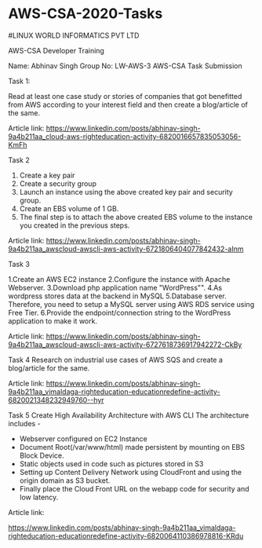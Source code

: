 # AWS-CSA-2020-Tasks
#LINUX WORLD INFORMATICS PVT LTD

AWS-CSA Developer Training


Name: Abhinav Singh
Group No: LW-AWS-3
AWS-CSA Task Submission 

Task 1:

Read at least one case study or stories of companies that got benefitted from AWS according to your interest field and then create a blog/article of the same.

Article link:  https://www.linkedin.com/posts/abhinav-singh-9a4b211aa_cloud-aws-righteducation-activity-6820016657835053056-KmFh

Task 2

1. Create a key pair 
2. Create a security group
3. Launch an instance using the above created key pair and security group.
4. Create an EBS volume of 1 GB.
5. The final step is to attach the above created EBS volume to the instance you created in the previous steps.

Article link: 
https://www.linkedin.com/posts/abhinav-singh-9a4b211aa_awscloud-awscli-aws-activity-6721806404077842432-aInm

Task 3

1.Create an AWS EC2 instance 
2.Configure the instance with Apache Webserver.
3.Download php application name "WordPress"".
4.As wordpress stores data at the backend in MySQL
5.Database server. Therefore, you need to setup a MySQL server using AWS RDS service using Free Tier.
6.Provide the endpoint/connection string to the
WordPress application to make it work.

Article link:  https://www.linkedin.com/posts/abhinav-singh-9a4b211aa_awscloud-awscli-aws-activity-6727618736917942272-CkBy

Task 4
Research on industrial use cases of AWS SQS and create a blog/article for the same.

Article link: https://www.linkedin.com/posts/abhinav-singh-9a4b211aa_vimaldaga-righteducation-educationredefine-activity-6820021348232949760--hyr

Task 5
Create High Availability Architecture with AWS CLI 
The architecture includes -
- Webserver configured on EC2 Instance
- Document Root(/var/www/html) made persistent by mounting on EBS Block Device.
- Static objects used in code such as pictures stored in S3
- Setting up Content Delivery Network using CloudFront and using the origin domain as S3 bucket.
- Finally place the Cloud Front URL on the webapp code for security and low latency.


Article link: 
 
https://www.linkedin.com/posts/abhinav-singh-9a4b211aa_vimaldaga-righteducation-educationredefine-activity-6820064110386978816-KRdu
